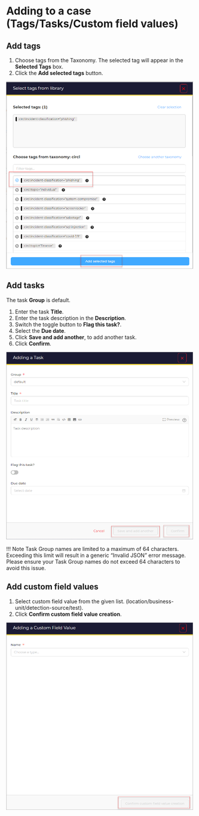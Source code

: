 # Adding to a case (Tags/Tasks/Custom field values)

## Add tags 
1. Choose tags from the Taxonomy. The selected tag will appear in the **Selected Tags** box.
1. Click the **Add selected tags** button.

<img src="../../../images/user-guides/analyst-corner/cases/select_tags.png" alt="select tags" width="500" height="500"/>


## Add tasks 
The task **Group** is default. 

1. Enter the task **Title**.
1. Enter the task description in the **Description**. 
1. Switch the toggle button to **Flag this task?**. 
1. Select the **Due date**. 
1. Click **Save and add another**, to add another task. 
1. Click **Confirm**.

<img src="../../../images/user-guides/analyst-corner/cases/adding_a_task.png" alt="add tasks" width="500" height="500"/>

!!! Note
    Task Group names are limited to a maximum of 64 characters. Exceeding this limit will result in a generic “Invalid JSON” error message. Please ensure your Task Group names do not exceed 64 characters to avoid this issue.

## Add custom field values 

1. Select custom field value from the given list. (location/business-unit/detection-source/test).
1. Click **Confirm custom field value creation**.

<img src="../../../images/user-guides/analyst-corner/cases/adding_a_custom_field_value.png" alt="custom field values" width="500" height="500"/>